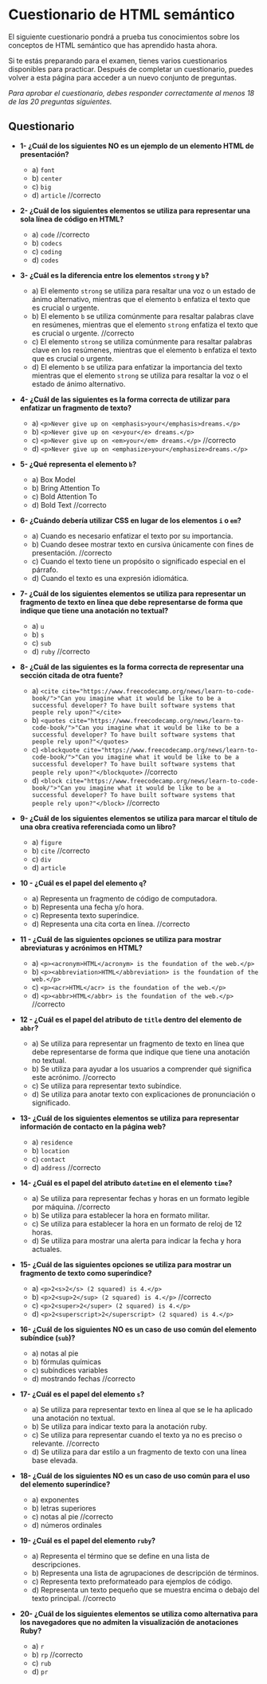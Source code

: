 # Cuestionario de HTML semántico

El siguiente cuestionario pondrá a prueba tus conocimientos sobre los conceptos de HTML semántico que has aprendido hasta ahora.

Si te estás preparando para el examen, tienes varios cuestionarios disponibles para practicar. Después de completar un cuestionario, puedes volver a esta página para acceder a un nuevo conjunto de preguntas.

*Para aprobar el cuestionario, debes responder correctamente al menos 18 de las 20 preguntas siguientes.*

## Questionario

- **1- ¿Cuál de los siguientes NO es un ejemplo de un elemento HTML de presentación?**

  - a) `font`
  - b) `center`
  - c) `big`
  - d) `article` //correcto

- **2- ¿Cuál de los siguientes elementos se utiliza para representar una sola línea de código en HTML?**

  - a) `code` //correcto
  - b) `codecs`
  - c) `coding`
  - d) `codes`

- **3- ¿Cuál es la diferencia entre los elementos `strong` y `b`?**

  - a) El elemento `strong` se utiliza para resaltar una voz o un estado de ánimo alternativo, mientras que el elemento `b` enfatiza el texto que es crucial o urgente.
  - b) El elemento `b` se utiliza comúnmente para resaltar palabras clave en resúmenes, mientras que el elemento `strong` enfatiza el texto que es crucial o urgente. //correcto
  - c) El elemento `strong` se utiliza comúnmente para resaltar palabras clave en los resúmenes, mientras que el elemento `b` enfatiza el texto que es crucial o urgente.
  - d) El elemento `b` se utiliza para enfatizar la importancia del texto mientras que el elemento `strong` se utiliza para resaltar la voz o el estado de ánimo alternativo.

- **4- ¿Cuál de las siguientes es la forma correcta de utilizar para enfatizar un fragmento de texto?**

  - a) `<p>Never give up on <emphasis>your</emphasis>dreams.</p>`
  - b) `<p>Never give up on <e>your</e> dreams.</p>`
  - c) `<p>Never give up on <em>your</em> dreams.</p>` //correcto
  - d) `<p>Never give up on <emphasize>your</emphasize>dreams.</p>`

- **5- ¿Qué representa el elemento `b`?**

  - a) Box Model
  - b) Bring Attention To
  - c) Bold Attention To
  - d) Bold Text //correcto

- **6- ¿Cuándo debería utilizar CSS en lugar de los elementos `i` o `em`?**

  - a) Cuando es necesario enfatizar el texto por su importancia.
  - b) Cuando desee mostrar texto en cursiva únicamente con fines de presentación. //correcto
  - c) Cuando el texto tiene un propósito o significado especial en el párrafo.
  - d) Cuando el texto es una expresión idiomática.

- **7- ¿Cuál de los siguientes elementos se utiliza para representar un fragmento de texto en línea que debe representarse de forma que indique que tiene una anotación no textual?**

  - a) `u`
  - b) `s`
  - c) `sub`
  - d) `ruby` //correcto

- **8- ¿Cuál de las siguientes es la forma correcta de representar una sección citada de otra fuente?**

  - a) `<cite cite="https://www.freecodecamp.org/news/learn-to-code-book/">"Can you imagine what it would be like to be a successful developer? To have built software systems that people rely upon?"</cite>`
  - b) `<quotes cite="https://www.freecodecamp.org/news/learn-to-code-book/">"Can you imagine what it would be like to be a successful developer? To have built software systems that people rely upon?"</quotes>`
  - c) `<blockquote cite="https://www.freecodecamp.org/news/learn-to-code-book/">"Can you imagine what it would be like to be a successful developer? To have built software systems that people rely upon?"</blockquote>` //correcto
  - d) `<block cite="https://www.freecodecamp.org/news/learn-to-code-book/">"Can you imagine what it would be like to be a successful developer? To have built software systems that people rely upon?"</block>` //correcto

- **9- ¿Cuál de los siguientes elementos se utiliza para marcar el título de una obra creativa referenciada como un libro?**

  - a) `figure`
  - b) `cite` //correcto
  - c) `div`
  - d) `article`

- **10 - ¿Cuál es el papel del elemento `q`?**
  
  - a) Representa un fragmento de código de computadora.
  - b) Representa una fecha y/o hora.
  - c) Representa texto superíndice.
  - d) Representa una cita corta en línea. //correcto

- **11 - ¿Cuál de las siguientes opciones se utiliza para mostrar abreviaturas y acrónimos en HTML?**

  - a) `<p><acronym>HTML</acronym> is the foundation of the web.</p>`
  - b) `<p><abbreviation>HTML</abbreviation> is the foundation of the web.</p>`
  - c) `<p><acr>HTML</acr> is the foundation of the web.</p>`
  - d) `<p><abbr>HTML</abbr> is the foundation of the web.</p>` //correcto

- **12 - ¿Cuál es el papel del atributo de `title` dentro del elemento de `abbr`?**

  - a) Se utiliza para representar un fragmento de texto en línea que debe representarse de forma que indique que tiene una anotación no textual.
  - b) Se utiliza para ayudar a los usuarios a comprender qué significa este acrónimo. //correcto
  - c) Se utiliza para representar texto subíndice.
  - d) Se utiliza para anotar texto con explicaciones de pronunciación o significado.

- **13- ¿Cuál de los siguientes elementos se utiliza para representar información de contacto en la página web?**

  - a) `residence`
  - b) `location`
  - c) `contact`
  - d) `address` //correcto

- **14- ¿Cuál es el papel del atributo `datetime` en el elemento `time`?**

  - a) Se utiliza para representar fechas y horas en un formato legible por máquina. //correcto
  - b) Se utiliza para establecer la hora en formato militar.
  - c) Se utiliza para establecer la hora en un formato de reloj de 12 horas.
  - d) Se utiliza para mostrar una alerta para indicar la fecha y hora actuales.

- **15- ¿Cuál de las siguientes opciones se utiliza para mostrar un fragmento de texto como superíndice?**

  - a) `<p>2<s>2</s> (2 squared) is 4.</p>`
  - b) `<p>2<sup>2</sup> (2 squared) is 4.</p>` //correcto
  - c) `<p>2<super>2</super> (2 squared) is 4.</p>`
  - d) `<p>2<superscript>2</superscript> (2 squared) is 4.</p>`

- **16- ¿Cuál de los siguientes NO es un caso de uso común del elemento subíndice (`sub`)?**

  - a) notas al pie
  - b) fórmulas químicas
  - c) subíndices variables
  - d) mostrando fechas //correcto

- **17- ¿Cuál es el papel del elemento `s`?**

  - a) Se utiliza para representar texto en línea al que se le ha aplicado una anotación no textual.
  - b) Se utiliza para indicar texto para la anotación ruby.
  - c) Se utiliza para representar cuando el texto ya no es preciso o relevante. //correcto
  - d) Se utiliza para dar estilo a un fragmento de texto con una línea base elevada.

- **18- ¿Cuál de los siguientes NO es un caso de uso común para el uso del elemento superíndice?**

  - a) exponentes
  - b) letras superiores
  - c) notas al pie //correcto
  - d) números ordinales

- **19- ¿Cuál es el papel del elemento `ruby`?**

  - a) Representa el término que se define en una lista de descripciones.
  - b) Representa una lista de agrupaciones de descripción de términos.
  - c) Representa texto preformateado para ejemplos de código.
  - d) Representa un texto pequeño que se muestra encima o debajo del texto principal. //correcto

- **20- ¿Cuál de los siguientes elementos se utiliza como alternativa para los navegadores que no admiten la visualización de anotaciones Ruby?**

  - a) `r`
  - b) `rp` //correcto
  - c) `rub`
  - d) `pr`
